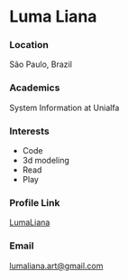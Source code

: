 # Luma Liana

### Location

São Paulo, Brazil

### Academics

System Information at Unialfa

### Interests

* Code
* 3d modeling
* Read
* Play

### Profile Link
[LumaLiana](https://github.com/LumaLiana)

### Email

lumaliana.art@gmail.com